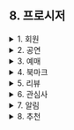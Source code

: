 ## **8. 프로시저**

<details><summary>1. 회원</summary>

<details><summary>1. 회원가입을 통해 user entity에 회원이 등록되어야 한다</summary>
- 회원 가입
    - 기존 데이터  
        <img width="1441" alt="스크린샷 2025-07-08 오후 3 33 51" src="https://github.com/user-attachments/assets/cbae33b2-e7ac-444c-ae6b-bdc17f619626" />
    - 회원 추가 프로시저 생성  
        (이미지)
    - 프로시저 실행 결과  
        (이미지)
</details>

<details><summary>2. 회원 정보를 수정한다 (닉네임, 비밀번호, 프로필사진)</summary>
- 회원 정보 수정
    - 기존 데이터  
        (이미지)
    - 프로시저  
        (이미지)
    - 실행 후 결과 값  
        (이미지)
</details>

<details><summary>3. 회원이 탈퇴하면 계정을 삭제한다</summary>
- 회원 삭제
    - 기존 데이터  
        (이미지)
    - 프로시저  
        (이미지)
    - 실행 결과  
        (이미지)
</details>

<details><summary>4. 회원의 이메일/비밀번호를 찾는다</summary>
- 회원의 이메일 찾기
    - 프로시저  
        (이미지)
    - 결과  
        (이미지)
- 회원의 비밀번호 찾기
    - 프로시저  
        (이미지)
    - 결과  
        (이미지)
</details>

</details>

<details><summary>2. 공연</summary>
<details><summary>1. 공연 목록/검색 (필터 조건: 공연명, 일정, 장소 등)</summary>
- 사용자에 요구사항에 맞는 공연 목록 조회
    - 프로시저  
        (이미지)
    - 실행 결과  
        - 전체 공연 조회  
            (이미지)
        - 공연명 ‘뮤지컬’ 포함 공연 전체 조회  
            (이미지)
        - 공연장명 ‘인천시립극장’인 공연만 조회  
            (이미지)
</details>

<details><summary>2. 공연 상세 조회 (공연 PK, 공연명, 일정 등)</summary>
- 프로시저  
    (이미지)
- 실행 결과  
    - "뮤직밤 클래식" 상세정보  
        (이미지)
    - 기타 공연 상세정보  
        (이미지)
</details>
</details>

<details><summary>3. 예매</summary>
<details><summary>1. 공연 예매 등록 (회원, 공연, 좌석, 예매일 등)</summary>
- 예매 등록 프로시저  
    (이미지)
- 실행 결과  
    (이미지)
</details>

<details><summary>2. 특정 사용자의 예매 내역 전체 조회</summary>
- 프로시저  
    (이미지)
- 실행 결과  
    (이미지)
</details>

<details><summary>3. 내가 등록한 예매 삭제하기</summary>
- 프로시저  
    (이미지)
- 실행 결과  
    (이미지)
</details>

<details><summary>4. 내가 등록한 예매 수정</summary>
- 기존 데이터  
    (이미지)
- 프로시저  
    (이미지)
- 실행 결과  
    (이미지)
- 중복 예매 시 실행 결과  
    (이미지)
</details>
</details>

<details><summary>4. 북마크</summary>
<details><summary>1. 공연 북마크 등록</summary>
- 프로시저  
    (이미지)
- 실행 결과  
    (이미지)
</details>

<details><summary>2. 회원별 북마크 내역 전체 조회</summary>
- 프로시저  
    (이미지)
- 실행 결과  
    (이미지)
</details>

<details><summary>3. 공연 북마크 해체</summary>
- 프로시저  
    (이미지)
- 실행 결과  
    (이미지)
</details>
</details>

<details><summary>5. 리뷰</summary>
<details><summary>1. 공연 리뷰 등록 (별점, 한줄평, 사진 등)</summary>
- 프로시저  
    (이미지)
- 실행 결과  
    (이미지)
</details>

<details><summary>2. 내 리뷰 확인하기 (모든 리뷰 보기)</summary>
- 프로시저  
    (이미지)
- 실행 결과  
    (이미지)
</details>

<details><summary>3. 좋아요/싫어요 많은 순으로 정렬</summary>
- 좋아요 순 정렬  
    (이미지)
    - 결과  
        (이미지)
- 싫어요 순 정렬  
    (이미지)
    - 결과  
        (이미지)
</details>

<details><summary>4. 리뷰 삭제</summary>
- 프로시저  
    (이미지)
- 실행 결과  
    (이미지)
</details>

<details><summary>5. 리뷰 좋아요/싫어요</summary>
- 프로시저  
    (이미지)
- 실행 결과  
    (이미지)
</details>
</details>

<details><summary>6. 관심사</summary>
<details><summary>1. 회원의 관심 장르 등록/수정</summary>
- 변경 전  
    (이미지)
- 프로시저  
    (이미지)
- 변경 후  
    (이미지)
</details>

<details><summary>2. 회원의 관심 퍼포머 등록/수정</summary>
- 변경 전  
    (이미지)
- 프로시저  
    (이미지)
- 변경 후  
    (이미지)
</details>
</details>

<details><summary>7. 알림</summary>
<details><summary>1. 알림 등록</summary>
- 변경 전  
    (이미지)
- 프로시저  
    (이미지)
- 새 알림 등록  
    (이미지)
</details>

<details><summary>2. 알림 전체 조회</summary>
- 프로시저  
    (이미지)
- 기능  
    (이미지)
</details>

<details><summary>3. 예매한 공연의 하루 전 날 알림 발송</summary>
- 공연 시작 날짜  
    (이미지)
- 프로시저  
    (이미지)
- 결과  
    (이미지)
</details>

<details><summary>4. 예매 당일 공연 시작 전 알림 발송</summary>
- 공연 시작 시간  
    (이미지)
- 프로시저  
    (이미지)
- 결과  
    (이미지)
</details>

<details><summary>5. 북마크 공연 티켓팅 하루 전 알림 발송</summary>
- 티켓팅 시작일  
    (이미지)
- 프로시저  
    (이미지)
- 결과  
    (이미지)
</details>
</details>

<details><summary>8. 추천</summary>
<details><summary>1. 좋아하는 장르의 공연 추천</summary>
- 프로시저  
    (이미지)
- 결과  
    (이미지)
</details>

<details><summary>2. 좋아하는 퍼포머의 공연 정보 추천</summary>
- 프로시저  
    (이미지)
- 결과  
    (이미지)
</details>
</details>


